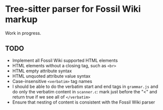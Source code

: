 # Tree-sitter parser for Fossil Wiki markup

Work in progress.

## TODO

- Implement all Fossil Wiki supported HTML elements
- HTML elements without a closing tag, such as `<br>`
- HTML empty attribute syntax
- HTML unquoted attribute value syntax
- Case-insensitive `<verbatim>` tag names
- I should be able to do the verbatim start and end tags in `grammar.js`
  and do only the verbatim content in `scanner.c`: mark just before the "<"
  and return true if we see all of `</verbatim>`
- Ensure that nesting of content is consistent with the Fossil Wiki parser
